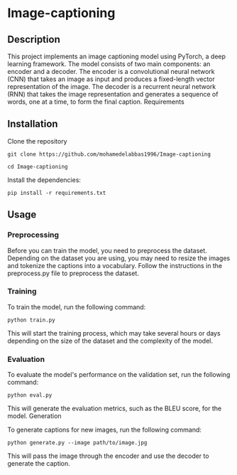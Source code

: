 # Image-captioning
## Description

This project implements an image captioning model using PyTorch, a deep learning framework. The model consists of two main components: an encoder and a decoder. The encoder is a convolutional neural network (CNN) that takes an image as input and produces a fixed-length vector representation of the image. The decoder is a recurrent neural network (RNN) that takes the image representation and generates a sequence of words, one at a time, to form the final caption.
Requirements


## Installation

Clone the repository

`git clone https://github.com/mohamedelabbas1996/Image-captioning`

`cd Image-captioning`

Install the dependencies:

`pip install -r requirements.txt`

## Usage
### Preprocessing

Before you can train the model, you need to preprocess the dataset. Depending on the dataset you are using, you may need to resize the images and tokenize the captions into a vocabulary. Follow the instructions in the preprocess.py file to preprocess the dataset.

### Training

To train the model, run the following command:

`python train.py`

This will start the training process, which may take several hours or days depending on the size of the dataset and the complexity of the model.

### Evaluation

To evaluate the model's performance on the validation set, run the following command:

`python eval.py`

This will generate the evaluation metrics, such as the BLEU score, for the model.
Generation

To generate captions for new images, run the following command:

`python generate.py --image path/to/image.jpg`

This will pass the image through the encoder and use the decoder to generate the caption.
